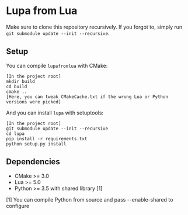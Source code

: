 # Lupa from Lua

Make sure to clone this repository recursively. If you forgot to, simply run `git submodule update --init --recursive`.

## Setup

You can compile `lupafromlua` with CMake:

```
[In the project root]
mkdir build
cd build
cmake ..
[Here, you can tweak CMakeCache.txt if the wrong Lua or Python versions were picked]
```

And you can install `lupa` with setuptools:

```
[In the project root]
git submodule update --init --recursive
cd lupa
pip install -r requirements.txt
python setup.py install
```

## Dependencies

* CMake >= 3.0
* Lua >= 5.0
* Python >= 3.5 with shared library [1]

[1] You can compile Python from source and pass --enable-shared to configure
